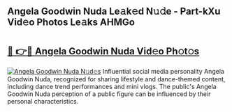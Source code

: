 ## Angela Goodwin Nuda Le𝚊k𝚎d N𝚞𝚍e - Part-kXu Vid𝚎o Photos Le𝚊ks AHMGo

# <h2><a href="http://fbbdhx.evod.top/?m=Angela+Goodwin+Nuda">🔗 👉🔴 Angela Goodwin Nuda Vid𝚎o Ph𝚘t𝚘s</a></h2>

[![Angela Goodwin Nuda N𝚞d𝚎s](https://i.imgur.com/8V9OHl7.gif)](http://fbbdhx.evod.top/?m=Angela+Goodwin+Nuda)
Influential social media personality Angela Goodwin Nuda, recognized for sharing lifestyle and dance-themed content, including dance trend performances and mini vlogs. The public's Angela Goodwin Nuda perception of a public figure can be influenced by their personal characteristics. 
